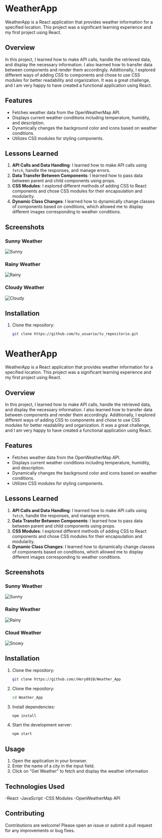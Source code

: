 # WeatherApp

WeatherApp is a React application that provides weather information for a specified location. This project was a significant learning experience and my first project using React.

## Overview

In this project, I learned how to make API calls, handle the retrieved data, and display the necessary information. I also learned how to transfer data between components and render them accordingly. Additionally, I explored different ways of adding CSS to components and chose to use CSS modules for better readability and organization. It was a great challenge, and I am very happy to have created a functional application using React.

## Features

- Fetches weather data from the OpenWeatherMap API.
- Displays current weather conditions including temperature, humidity, and description.
- Dynamically changes the background color and icons based on weather conditions.
- Utilizes CSS modules for styling components.

## Lessons Learned

1. **API Calls and Data Handling**: I learned how to make API calls using `fetch`, handle the responses, and manage errors. 
2. **Data Transfer Between Components**: I learned how to pass data between parent and child components using props.
3. **CSS Modules**: I explored different methods of adding CSS to React components and chose CSS modules for their encapsulation and modularity.
4. **Dynamic Class Changes**: I learned how to dynamically change classes of components based on conditions, which allowed me to display different images corresponding to weather conditions.

## Screenshots

### Sunny Weather
![Sunny](./src/images/sunnyExample.png)

### Rainy Weather
![Rainy](./src/images/rainExample.png)

### Cloudy Weather
![Cloudy](./src/images/cloudyExample.png)

## Installation

1. Clone the repository:
   ```bash
   git clone https://github.com/tu_usuario/tu_repositorio.git

# WeatherApp

WeatherApp is a React application that provides weather information for a specified location. This project was a significant learning experience and my first project using React.

## Overview

In this project, I learned how to make API calls, handle the retrieved data, and display the necessary information. I also learned how to transfer data between components and render them accordingly. Additionally, I explored different ways of adding CSS to components and chose to use CSS modules for better readability and organization. It was a great challenge, and I am very happy to have created a functional application using React.

## Features

- Fetches weather data from the OpenWeatherMap API.
- Displays current weather conditions including temperature, humidity, and description.
- Dynamically changes the background color and icons based on weather conditions.
- Utilizes CSS modules for styling components.

## Lessons Learned

1. **API Calls and Data Handling**: I learned how to make API calls using `fetch`, handle the responses, and manage errors. 
2. **Data Transfer Between Components**: I learned how to pass data between parent and child components using props.
3. **CSS Modules**: I explored different methods of adding CSS to React components and chose CSS modules for their encapsulation and modularity.
4. **Dynamic Class Changes**: I learned how to dynamically change classes of components based on conditions, which allowed me to display different images corresponding to weather conditions.

## Screenshots

### Sunny Weather
![Sunny](./src/images/sunnyExample.png)

### Rainy Weather
![Rainy](./src/images/rainExample.png)

### Cloud Weather
![Snowy](./src/images/cloudyExample.png)

## Installation

1. Clone the repository:
   ```bash
   git clone https://github.com//Hery8910/Weather_App

2. Clone the repository:
      ```bash
   cd Weather_App
      
3. Install dependencies:
      ```bash
   npm install
4. Start the development server:
      ```bash
   npm start

## Usage
1. Open the application in your browser.
2. Enter the name of a city in the input field.
3. Click on "Get Weather" to fetch and display the weather information

## Technologies Used
-React
-JavaScript
-CSS Modules
-OpenWeatherMap API

## Contributing
Contributions are welcome! Please open an issue or submit a pull request for any improvements or bug fixes.
